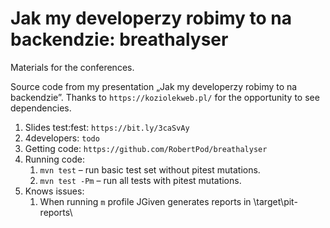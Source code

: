 # Jak my developerzy robimy to na backendzie: breathalyser
Materials for the conferences.

Source code from my presentation „Jak my developerzy robimy to na backendzie”. 
Thanks to `https://koziolekweb.pl/` for the opportunity to see dependencies.

1. Slides test:fest: `https://bit.ly/3caSvAy`
1. 4developers: `todo`
1. Getting code: `https://github.com/RobertPod/breathalyser`
1. Running code:
    1. `mvn test` – run basic test set without pitest mutations.
    1. `mvn test -Pm` – run all tests with pitest mutations.
1. Knows issues:
    1. When running `m` profile JGiven generates reports in \target\pit-reports\
    
  
